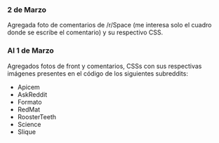 ### 2 de Marzo
Agregada foto de comentarios de /r/Space (me interesa solo el cuadro donde se escribe el comentario) y su respectivo CSS.


### Al 1 de Marzo
Agregados fotos de front y comentarios, CSSs con sus respectivas imágenes presentes en el código de los siguientes subreddits:

* Apicem
* AskReddit
* Formato
* RedMat
* RoosterTeeth
* Science
* Slique
